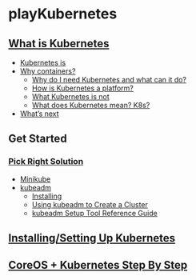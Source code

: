 # playKubernetes

## [What is Kubernetes](https://kubernetes.io/docs/concepts/overview/what-is-kubernetes/)
- [Kubernetes is](https://kubernetes.io/docs/concepts/overview/what-is-kubernetes/#kubernetes-is)
- [Why containers?](https://kubernetes.io/docs/concepts/overview/what-is-kubernetes/#why-containers)
  - [Why do I need Kubernetes and what can it do?](https://kubernetes.io/docs/concepts/overview/what-is-kubernetes/#why-do-i-need-kubernetes-and-what-can-it-do)
  - [How is Kubernetes a platform?](https://kubernetes.io/docs/concepts/overview/what-is-kubernetes/#how-is-kubernetes-a-platform)
  - [What Kubernetes is not](https://kubernetes.io/docs/concepts/overview/what-is-kubernetes/#what-kubernetes-is-not)
  - [What does Kubernetes mean? K8s?](https://kubernetes.io/docs/concepts/overview/what-is-kubernetes/#what-does-kubernetes-mean-k8s)
- [What’s next](https://kubernetes.io/docs/concepts/overview/what-is-kubernetes/#whats-next)

## Get Started
### [Pick Right Solution](https://kubernetes.io/docs/setup/pick-right-solution/)
- [Minikube]()
- [kubeadm]()
  - [Installing](https://kubernetes.io/docs/setup/independent/install-kubeadm/)
  - [Using kubeadm to Create a Cluster](https://kubernetes.io/docs/setup/independent/create-cluster-kubeadm/)
  - [kubeadm Setup Tool Reference Guide](https://kubernetes.io/docs/admin/kubeadm/)

## [Installing/Setting Up Kubernetes]()

## [CoreOS + Kubernetes Step By Step](https://coreos.com/kubernetes/docs/latest/getting-started.html)
